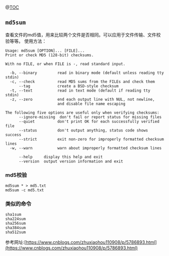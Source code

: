 @[TOC](linux命令之md5sum)
## `md5sum`
查看文件的md5值，用来比较两个文件是否相同。可以应用于文件传输、文件校验等等。
使用方法：
```
Usage: md5sum [OPTION]... [FILE]...
Print or check MD5 (128-bit) checksums.

With no FILE, or when FILE is -, read standard input.

  -b, --binary         read in binary mode (default unless reading tty stdin)
  -c, --check          read MD5 sums from the FILEs and check them
      --tag            create a BSD-style checksum
  -t, --text           read in text mode (default if reading tty stdin)
  -z, --zero           end each output line with NUL, not newline,
                       and disable file name escaping

The following five options are useful only when verifying checksums:
      --ignore-missing  don't fail or report status for missing files
      --quiet          don't print OK for each successfully verified file
      --status         don't output anything, status code shows success
      --strict         exit non-zero for improperly formatted checksum lines
  -w, --warn           warn about improperly formatted checksum lines

      --help     display this help and exit
      --version  output version information and exit

```
### md5校验
```
md5sum * > md5.txt
md5sum -c md5.txt
```

### 类似的命令
```
sha1sum
sha224sum
sha256sum
sha384sum
sha512sum
```
参考网址:[https://www.cnblogs.com/zhuxiaohou110908/p/5786893.html](https://www.cnblogs.com/zhuxiaohou110908/p/5786893.html)




